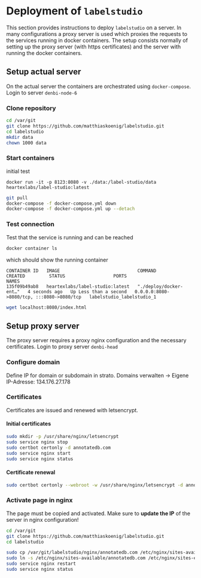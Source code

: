 # Deployment of `labelstudio`
This section provides instructions to deploy `labelstudio` on a server. In many configurations a proxy server is used which proxies the requests to the services running in docker containers. The setup consists normally of setting up the proxy server (with https certificates) and the server with running the docker containers.

## Setup actual server
On the actual server the containers are orchestrated using `docker-compose`.
Login to server `denbi-node-6`

### Clone repository
```bash
cd /var/git
git clone https://github.com/matthiaskoenig/labelstudio.git
cd labelstudio
mkdir data
chown 1000 data
```

### Start containers
initial test
```
docker run -it -p 8123:8080 -v ./data:/label-studio/data heartexlabs/label-studio:latest
```

```bash
git pull
docker-compose -f docker-compose.yml down
docker-compose -f docker-compose.yml up --detach
```

### Test connection
Test that the service is running and can be reached
```bash
docker container ls
```
which should show the running container
```
CONTAINER ID   IMAGE                             COMMAND                  CREATED         STATUS                  PORTS                                       NAMES
135f09b49ab8   heartexlabs/label-studio:latest   "./deploy/docker-ent…"   4 seconds ago   Up Less than a second   0.0.0.0:8080->8080/tcp, :::8080->8080/tcp   labelstudio_labelstudio_1
```

```bash
wget localhost:8080/index.html
```

## Setup proxy server
The proxy server requires a proxy nginx configuration and the necessary certificates.
Login to proxy server `denbi-head`

### Configure domain
Define IP for domain or subdomain in strato.
Domains verwalten -> Eigene IP-Adresse: 134.176.27.178

### Certificates
Certificates are issued and renewed with letsencrypt.

#### Initial certificates
```bash
sudo mkdir -p /usr/share/nginx/letsencrypt
sudo service nginx stop
sudo certbot certonly -d annotatedb.com
sudo service nginx start
sudo service nginx status
```

#### Certificate renewal
```bash
sudo certbot certonly --webroot -w /usr/share/nginx/letsencrypt -d annotatedb.com --dry-run
```

### Activate page in nginx  
The page must be copied and activated. Make sure to **update the IP** of the server in nginx configuration!
```bash
cd /var/git
git clone https://github.com/matthiaskoenig/labelstudio.git
cd labelstudio

sudo cp /var/git/labelstudio/nginx/annotatedb.com /etc/nginx/sites-available/annotatedb.com
sudo ln -s /etc/nginx/sites-available/annotatedb.com /etc/nginx/sites-enabled/
sudo service nginx restart
sudo service nginx status
```

